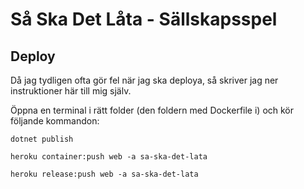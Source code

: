 # Så Ska Det Låta - Sällskapsspel

## Deploy
Då jag tydligen ofta gör fel när jag ska deploya, så skriver jag ner instruktioner här till mig själv. 

Öppna en terminal i rätt folder (den foldern med Dockerfile i) och kör följande kommandon:

`dotnet publish`

`heroku container:push web -a sa-ska-det-lata`

`heroku release:push web -a sa-ska-det-lata`
